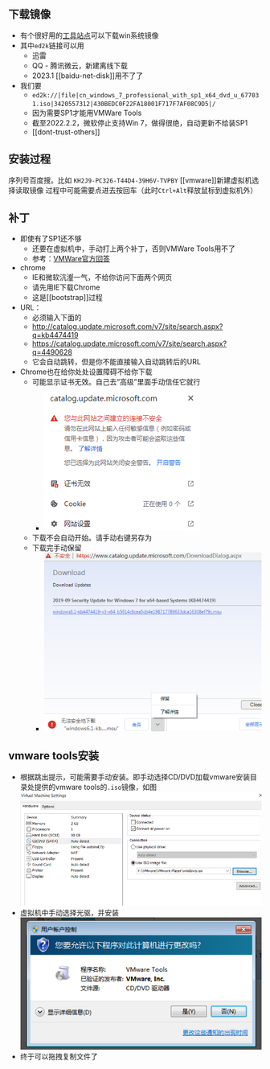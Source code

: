 ## 下载镜像
- 有个很好用的[工具站点](https://msdn.itellyou.cn/)可以下载win系统镜像
- 其中`ed2k`链接可以用
  - 迅雷
  - QQ - 腾讯微云，新建离线下载
  - 2023.1 [[baidu-net-disk]]用不了了
- 我们要
  - `ed2k://|file|cn_windows_7_professional_with_sp1_x64_dvd_u_677031.iso|3420557312|430BEDC0F22FA18001F717F7AF08C9D5|/`
  - 因为需要SP1才能用VMWare Tools
  - 截至2022.2.2，微软停止支持Win 7，做得很绝，自动更新不给装SP1
  - [[dont-trust-others]]
## 安装过程
序列号百度搜。比如
`KH2J9-PC326-T44D4-39H6V-TVPBY`
[[vmware]]新建虚拟机选择读取镜像
过程中可能需要点进去按回车（此时`Ctrl+Alt`释放鼠标到虚拟机外）
## 补丁
- 即使有了SP1还不够
  - 还要在虚拟机中，手动打上两个补丁，否则VMWare Tools用不了
  - 参考：[VMWare官方回答](https://communities.vmware.com/t5/VMware-Fusion-Discussions/VMWare-Tools-fails-to-install-Windows-7/td-p/2313675)
- chrome
  - IE和微软沆瀣一气，不给你访问下面两个网页
  - 请先用IE下载Chrome
  - 这是[[bootstrap]]过程
- URL：
  - 必须输入下面的
  - http://catalog.update.microsoft.com/v7/site/search.aspx?q=kb4474419
  - https://catalog.update.microsoft.com/v7/site/search.aspx?q=4490628
  - 它会自动跳转，但是你不能直接输入自动跳转后的URL
- Chrome也在给你处处设置障碍不给你下载
  - 可能显示证书无效。自己去“高级”里面手动信任它就行
    - ![](certificate.png)
  - 下载不会自动开始。请手动右键另存为
  - 下载完手动保留
    - ![](download-msu.png)
## vmware tools安装
- 根据跳出提示，可能需要手动安装。即手动选择CD/DVD加载vmware安装目录处提供的vmware tools的`.iso`镜像，如图![](win7-vmware-tools.png)
- 虚拟机中手动选择光驱，并安装
![](win7-vmware-tools2.png)
- 终于可以拖拽复制文件了